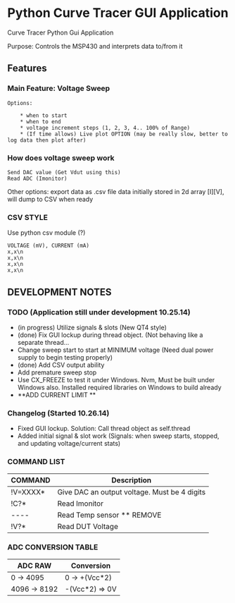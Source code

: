 Python Curve Tracer GUI Application
===================================

Curve Tracer Python Gui Application

Purpose: Controls the MSP430 and interprets data to/from it


## Features

### Main Feature: Voltage Sweep

    Options: 

        * when to start
        * when to end
        * voltage increment steps (1, 2, 3, 4.. 100% of Range)
        * (If time allows) Live plot OPTION (may be really slow, better to log data then plot after)

### How does voltage sweep work

    Send DAC value (Get Vdut using this)
    Read ADC (Imonitor)

Other options:
    export data as .csv file
    data initially stored in 2d array [I][V], will dump to CSV when ready

### CSV STYLE

Use python csv module (?)

    VOLTAGE (mV), CURRENT (mA)
    x,x\n
    x,x\n
    x,x\n
    x,x\n


## DEVELOPMENT NOTES

### TODO (Application still under development 10.25.14)

* (in progress) Utilize signals & slots (New QT4 style)
* (done) Fix GUI lockup during thread object. (Not behaving like a separate thread...
* Change sweep start to start at MINIMUM voltage (Need dual power supply to begin testing properly)
* (done) Add CSV output ability
* Add premature sweep stop
* Use CX_FREEZE to test it under Windows. Nvm, Must be built under Windows also. Installed required libraries on Windows to build already
* **ADD CURRENT LIMIT **

### Changelog (Started 10.26.14)

* Fixed GUI lockup. Solution: Call thread object as self.thread
* Added initial signal & slot work (Signals: when sweep starts, stopped, and updating voltage/current stats)
 


### COMMAND LIST

| COMMAND   | Description                                  |
| --------- | -------------------------------------------- |
| !V=XXXX\* | Give DAC an output voltage. Must be 4 digits |
| !C?\*     | Read Imonitor                                |
| ----      | Read Temp sensor ** REMOVE                   |
| !V?\*     | Read DUT Voltage                             |


### ADC CONVERSION TABLE

| ADC RAW       | Conversion           |
| ------------- | -------------------- |
| 0 -> 4095     | 0 -> +(Vcc\*2)       |
| 4096 -> 8192  | -(Vcc\*2) => 0V      |


